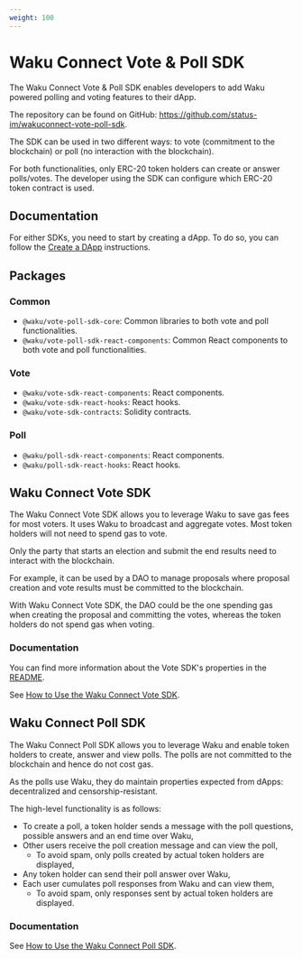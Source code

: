 ```yaml
---
weight: 100
---
```


# Waku Connect Vote & Poll SDK

The Waku Connect Vote & Poll SDK enables developers to add Waku powered polling and voting features to their dApp.

The repository can be found on GitHub: https://github.com/status-im/wakuconnect-vote-poll-sdk.

The SDK can be used in two different ways:
to vote (commitment to the blockchain) or poll (no interaction with the blockchain).

For both functionalities, only ERC-20 token holders can create or answer polls/votes.
The developer using the SDK can configure which ERC-20 token contract is used.

## Documentation

For either SDKs, you need to start by creating a dApp.
To do so, you can follow the [Create a DApp](./dapp_creation) instructions.

## Packages

### Common

- `@waku/vote-poll-sdk-core`: Common libraries to both vote and poll functionalities.
- `@waku/vote-poll-sdk-react-components`: Common React components to both vote and poll functionalities.

### Vote

- `@waku/vote-sdk-react-components`: React components.
- `@waku/vote-sdk-react-hooks`: React hooks.
- `@waku/vote-sdk-contracts`: Solidity contracts.

### Poll

- `@waku/poll-sdk-react-components`: React components.
- `@waku/poll-sdk-react-hooks`: React hooks.

## Waku Connect Vote SDK

The Waku Connect Vote SDK allows you to leverage Waku to save gas fees for most voters.
It uses Waku to broadcast and aggregate votes.
Most token holders will not need to spend gas to vote.

Only the party that starts an election and submit the end results need to interact with the blockchain.

For example, it can be used by a DAO to manage proposals
where proposal creation and vote results must be committed to the blockchain.

With Waku Connect Vote SDK, the DAO could be the one spending gas when creating the proposal and committing the votes,
whereas the token holders do not spend gas when voting.

### Documentation

You can find more information about the Vote SDK's properties in the [README](https://github.com/status-im/wakuconnect-vote-poll-sdk#wakuconnect-vote-sdk).

See [How to Use the Waku Connect Vote SDK](./vote_sdk).

## Waku Connect Poll SDK

The Waku Connect Poll SDK allows you to leverage Waku and enable token holders to create, answer and view polls.
The polls are not committed to the blockchain and hence do not cost gas.

As the polls use Waku, they do maintain properties expected from dApps: decentralized and censorship-resistant.

The high-level functionality is as follows:

- To create a poll, a token holder sends a message with the poll questions, possible answers and an end time over Waku,
- Other users receive the poll creation message and can view the poll,
  - To avoid spam, only polls created by actual token holders are displayed,
- Any token holder can send their poll answer over Waku,
- Each user cumulates poll responses from Waku and can view them,
  - To avoid spam, only responses sent by actual token holders are displayed.

### Documentation

See [How to Use the Waku Connect Poll SDK](./poll_sdk).
